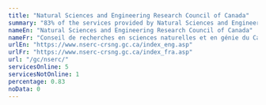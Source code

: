 ```yaml
---
title: "Natural Sciences and Engineering Research Council of Canada"
summary: "83% of the services provided by Natural Sciences and Engineering Research Council of Canada are available end-to-end online. 5 are available online, and 1 are not available online."
nameEn: "Natural Sciences and Engineering Research Council of Canada"
nameFr: "Conseil de recherches en sciences naturelles et en génie du Canada"
urlEn: "https://www.nserc-crsng.gc.ca/index_eng.asp"
urlFr: "https://www.nserc-crsng.gc.ca/index_fra.asp"
url: "/gc/nserc/"
servicesOnline: 5
servicesNotOnline: 1
percentage: 0.83
noData: 0
---
```

